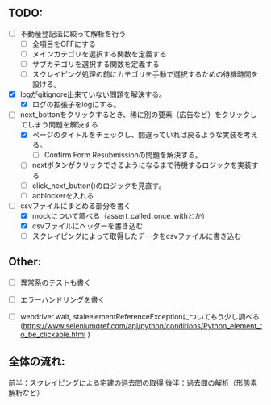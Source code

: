 ## TODO:
- [ ] 不動産登記法に絞って解析を行う
    - [ ] 全項目をOFFにする
    - [ ] メインカテゴリを選択する関数を定義する
    - [ ] サブカテゴリを選択する関数を定義する
    - [ ] スクレイピング処理の前にカテゴリを手動で選択するための待機時間を設ける。
- [x] logがgitignore出来ていない問題を解決する。
    - [x] ログの拡張子をlogにする。
- [ ] next_bottonをクリックするとき、稀に別の要素（広告など）をクリックしてしまう問題を解決する
    - [x] ページのタイトルをチェックし、間違っていれば戻るような実装を考える。
        - [ ] Confirm Form Resubmissionの問題を解決する。
    - [ ] nextボタンがクリックできるようになるまで待機するロジックを実装する
    - [ ] click_next_button()のロジックを見直す。
    - [ ] adblockerを入れる
- [ ] csvファイルにまとめる部分を書く
    - [x] mockについて調べる（assert_called_once_withとか）
    - [x] csvファイルにヘッダーを書き込む
    - [ ] スクレイピングによって取得したデータをcsvファイルに書き込む

## Other:
- [ ] 異常系のテストも書く
- [ ] エラーハンドリングを書く
- [ ] webdriver.wait, staleelementReferenceExceptionについてもう少し調べる(https://www.seleniumqref.com/api/python/conditions/Python_element_to_be_clickable.html
)


## 全体の流れ:
前半：スクレイピングによる宅建の過去問の取得
後半：過去問の解析（形態素解析など）


